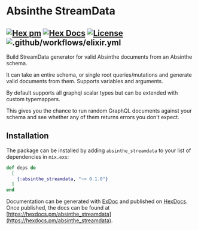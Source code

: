 # Absinthe StreamData

## [![Hex pm](http://img.shields.io/hexpm/v/absinthe_streamdata.svg?style=flat)](https://hex.pm/packages/absinthe_streamdata) [![Hex Docs](https://img.shields.io/badge/hex-docs-9768d1.svg)](https://hexdocs.pm/absinthe_streamdata) [![License](https://img.shields.io/badge/License-MIT-blue.svg)](https://opensource.org/licenses/MIT)![.github/workflows/elixir.yml](https://github.com/maartenvanvliet/subscriptions-transport-ws/workflows/.github/workflows/elixir.yml/badge.svg)

<!-- MDOC !-->

Build StreamData generator for valid Absinthe documents from an Absinthe schema.

It can take an entire schema, or single root queries/mutations and generate valid
documents from them. Supports variables and arguments.

By default supports all graphql scalar types but can be extended with
custom typemappers.

This gives you the chance to run random GraphQL documents against your schema and see whether
any of them returns errors you don't expect.

## Installation

The package can be installed by adding `absinthe_streamdata` to your list of dependencies in `mix.exs`:

```elixir
def deps do
  [
    {:absinthe_streamdata, "~> 0.1.0"}
  ]
end
```

Documentation can be generated with [ExDoc](https://github.com/elixir-lang/ex_doc)
and published on [HexDocs](https://hexdocs.pm). Once published, the docs can
be found at [https://hexdocs.pm/absinthe_streamdata](https://hexdocs.pm/absinthe_streamdata).
